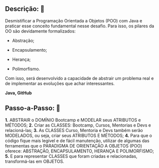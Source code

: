 ## Descrição: :notebook:

Desmistificar a Programação Orientada a Objetos (POO) com Java e praticar esse conceito fundamental nesse desafio. Para isso, os pilares da OO são devidamente formalizados: 

- Abstração;

- Encapsulamento;

- Herança;

- Polimorfismo.

  

Com isso, será desenvolvido a capacidade de abstrair um problema real e de implementar as evoluções que achar interessantes.

**Java, GitHub**



## Passo-a-Passo: :footprints:

**1.** ABSTRAIR o DOMÍNIO Bootcamp e MODELAR seus ATRIBUTOS e MÉTODOS;
**2.** Criar as CLASSES: Bootcamp, Cursos, Mentorias e Devs e relacioná-las;
**3.** As CLASSES Curso, Mentoria e Devs também serão MODELADOS, ou seja, criar seus ATRIBUTOS E MÉTODOS;
**4.** Para que o código fique mais legível e de fácil manutenção, utilizar de algumas das ferramentas que o PARADIGMA DE ORIENTAÇÃO A OBJETOS (POO) oferece: ABSTRAÇÃO, ENCAPSULAMENTO, HERANÇA E POLIMORFISMO;
**5.** E para representar CLASSES que foram criadas e relacionadas, transformá-las em OBJETOS.

